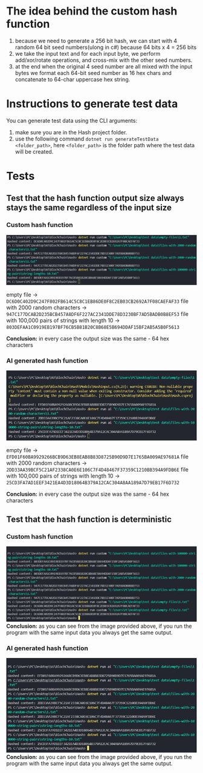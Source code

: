 ﻿# The idea behind the custom hash function

1. because we need to generate a 256 bit hash, we can start with 4 random 64 bit seed numbers(ulong in c#) because 64 bits x 4 = 256 bits
2. we take the input text and for each input byte, we perform add/xor/rotate operations, and cross-mix with the other seed numbers.
3. at the end when the original 4 seed number are all mixed with the input bytes we format each 64-bit seed number as 16 hex chars and concatenate to 64-char uppercase hex string.

# Instructions to generate test data

You can generate test data using the CLI arguments:

1. make sure you are in the Hash project folder.
2. use the following command `dotnet run generateTestData <folder_path>`, here `<folder_path>` is the folder path where the test data will be created.

# Tests

## Test that the hash function output size always stays the same regardless of the input size

### Custom hash function

![alt text](image.png)

empty file -> `DC6D0C402D9C247F802FB614C5C8C1EB86DE0F8C2EB03CB2692A7F08CAEFAF33`
file with 2000 random characters -> `947C177DCAB2D235BCB457A8DF6F227AC2341DDE78D3230BF7AD5BADB0B8EF53`
file with 100,000 pairs of strings with length 10 -> `803DEFAA1C0919EB197BF76CB5B81B20C8B68E5B694DDAF15BF2AB5A5B0F5613`

**Conclusion:** in every case the output size was the same - 64 hex characters

### AI generated hash function

![alt text](image-2.png)

empty file -> `EFD01F60BA9929266BCB9D63EB8EAB8B83D8725B90D9D7E1765BA009AE97681A`
file with 2000 random characters -> `2DD33AA39BCF5C21AF2338CA0E6E106C7F4D48467F37359C1210BB394A9FDB6E`
file with 100,000 pairs of strings with length 10 -> `25CD3FA7AD1EEF3421EA4D3D18064B379A12CAC304A8AA189A7D79EB17F6D732`

**Conclusion:** in every case the output size was the same - 64 hex characters

## Test that the hash function is deterministic

### Custom hash function

![alt text](image-1.png)
**Conclusion:** as you can see from the image provided above, if you run the program with the same input data you always get the same output.

### AI generated hash function

![alt text](image-3.png)
**Conclusion:** as you can see from the image provided above, if you run the program with the same input data you always get the same output.

